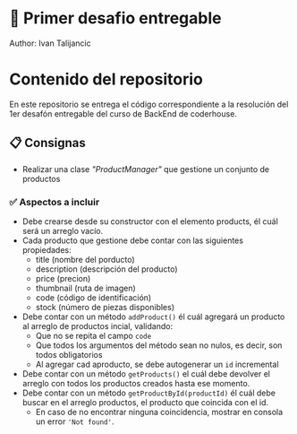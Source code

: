 # 🚀 Primer desafio entregable
Author: Ivan Talijancic

# Contenido del repositorio
En este repositorio se entrega el código correspondiente a la resolución del 1er desafón entregable del curso de BackEnd de coderhouse.

## 📋 Consignas
- Realizar una clase *"ProductManager"* que gestione un conjunto de productos

### ✅ Aspectos a incluir
- Debe crearse desde su constructor con el elemento products, él cuál será un arreglo vacío.
- Cada producto que gestione debe contar con las siguientes propiedades:
    - title (nombre del porducto)
    - description (descripción del producto)
    - price (precion)
    - thumbnail (ruta de imagen)
    - code (código de identificación)
    - stock (número de piezas disponibles)
- Debe contar con un método `addProduct()` él cuál agregará un producto al arreglo de productos incial, validando:
    - Que no se repita el campo `code`
    - Que todos los argumentos del método sean no nulos, es decir, son todos obligatorios
    - Al agregar cad aproducto, se debe autogenerar un `id` incremental
- Debe contar con un método `getProducts()` el cuál debe devolver el arreglo con todos los productos creados hasta ese momento.
- Debe contar con un método `getProductById(productId)` él cuál debe buscar en el arreglo productos, el producto que coincida con el id.
    - En caso de no encontrar ninguna coincidencia, mostrar en consola un error `'Not found'`.

